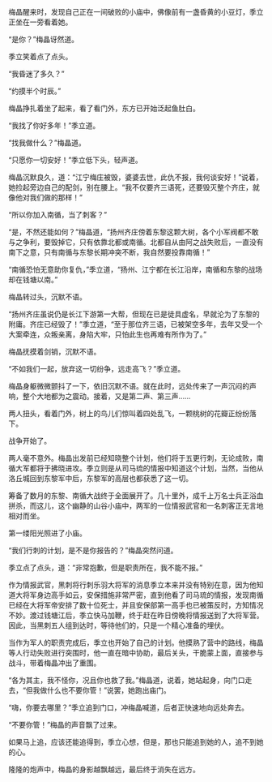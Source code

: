 梅晶醒来时，发现自己正在一间破败的小庙中，佛像前有一盏昏黄的小豆灯，季立正坐在一旁看着她。

“是你？”梅晶讶然道。

季立笑着点了点头。

“我昏迷了多久？”

“约摸半个时辰。”

梅晶挣扎着坐了起来，看了看门外，东方已开始泛起鱼肚白。

“我找了你好多年！”季立道。

“找我做什么？”梅晶道。

“只愿你一切安好！”季立低下头，轻声道。

梅晶沉默良久，道：“江宁梅庄被毁，婆婆去世，此仇不报，我何谈安好！”说着，她捡起旁边自己的配剑，别在腰上。“我不仅要齐三语死，还要毁灭整个齐庄，就像他对我们做的那样！”

“所以你加入南循，当了刺客？”

“是，不然还能如何？”梅晶道，“扬州齐庄傍着东黎这颗大树，各个小军阀都不敢与之争利，要毁掉它，只有依靠北都或南循。北都自从由阿之战失败后，一直没有南下之意，只有南循与东黎长期冲突不断，我自然要投靠南循！”

“南循恐怕无意助你复仇，”季立道，“扬州、江宁都在长江沿岸，南循和东黎的战场却在钱塘以南。”

梅晶转过头，沉默不语。

“扬州齐庄虽说仍是长江下游第一大帮，但现在已是徒具虚名，早就沦为了东黎的附庸。齐庄已经毁了！”季立道，“至于那位齐三语，已被架空多年，去年又受一个大案牵连，众叛亲离，身陷大牢，只怕此生也再难有所作为了。”

梅晶抚摸着剑销，沉默不语。

“不如我们一起，放弃这一切纷争，远走高飞？”季立道。

梅晶身躯微微颤抖了一下，依旧沉默不语。就在此时，远处传来了一声沉闷的声响，整个大地都为之震动。接着，又是第二声、第三声……

两人扭头，看着门外，树上的鸟儿们惊叫着四处乱飞，一颗桃树的花瓣正纷纷落下。

战争开始了。

两人毫不意外。梅晶出发前已经知晓整个计划，他们将于五更行刺，无论成败，南循大军都将于拂晓进攻。季立则是从司马琉的情报中知道这个计划，当然，当他从洛丘城回到东黎军中后，东黎军的高层也都获悉了这一切。

筹备了数月的东黎、南循大战终于全面展开了。几十里外，成千上万名士兵正浴血拼杀，而这儿，这个幽静的山谷小庙中，两军的一位情报武官和一名刺客正无言地相对而坐。

第一缕阳光照进了小庙。

“我们行刺的计划，是不是你报告的？”梅晶突然问道。

季立点了点头，道：“非常抱歉，但是职责所在，我不能不报。”

作为情报武官，黑刺将行刺乐羽大将军的消息季立本来并没有特别在意，因为他知道大将军身边高手如云，安保措施非常严密，直到他看了司马琉的情报，发现南循已经在大将军帝安排了数十位死士，并且安保部第一高手也已被策反时，方知情况不妙。渡过钱塘江后，季立快马加鞭，终于赶在昨日傍晚将情报送到了大将军营。因此，当黑刺五人组到达时，等待他们的，只是一个精心准备的埋伏。

当作为军人的职责完成后，季立也开始了自己的计划。他摸熟了营中的路线，梅晶等人行动失败进行突围时，他一直在暗中协助，最后关头，干脆蒙上面，直接参与战斗，带着梅晶冲出了重围。

“各为其主，我不怪你，况且你也救了我。”梅晶道，说着，她站起身，向门口走去，“但我做什么也不要你管！”说罢，她跑出庙门。

“嗨，你要去哪里？”季立追到门口，冲梅晶喊道，后者正快速地向远处奔去。

“不要你管！”梅晶的声音飘了过来。

如果马上追，应该还能追得到，季立心想，但是，那也只能追到她的人，追不到她的心。

隆隆的炮声中，梅晶的身影越飘越远，最后终于消失在远方。
